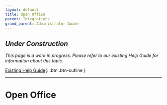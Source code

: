 ```yaml
---
layout: default
title: Open Office
parent: Integrations
grand_parent: Administrator Guide
---
```


## *Under Construction*

*This page is a work in progress. Please refer to our existing Help Guide for information about this topic.*

[Existing Help Guide](https://help.pozi.com/search?query=open+office){: .btn .btn-outline }

---

# Open Office
